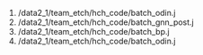 1. /data2_1/team_etch/hch_code/batch_odin.j
2. /data2_1/team_etch/hch_code/batch_gnn_post.j
3. /data2_1/team_etch/hch_code/batch_bp.j
4. /data2_1/team_etch/hch_code/batch_odin.j
